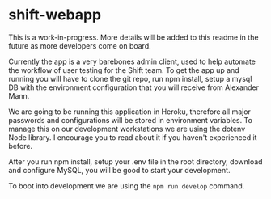# shift-webapp
This is a work-in-progress. More details will be added to this readme in the future as more developers come on board.

Currently the app is a very barebones admin client, used to help automate the workflow of user testing for the Shift team. To get the app up and running you will have to clone the git repo, run npm install, setup a mysql DB with the environment configuration that you will receive from Alexander Mann.

We are going to be running this application in Heroku, therefore all major passwords and configurations will be stored in environment variables. To manage this on our development workstations we are using the dotenv Node library. I encourage you to read about it if you haven't experienced it before.

After you run npm install, setup your .env file in the root directory, download and configure MySQL, you will be good to start your development.

To boot into development we are using the `npm run develop` command.

